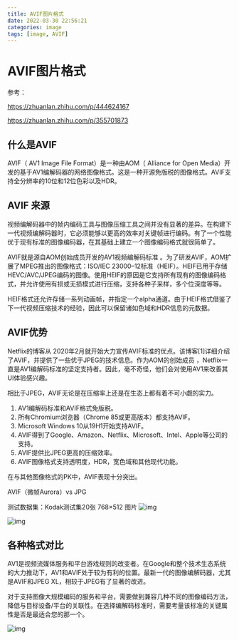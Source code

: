 ```yaml
---
title: AVIF图片格式
date: 2022-03-30 22:56:21
categories: image
tags: [image, AVIF]
---
```

# AVIF图片格式

参考：

https://zhuanlan.zhihu.com/p/444624167

https://zhuanlan.zhihu.com/p/355701873



## 什么是AVIF

AVIF（ AV1 Image File Format）是一种由AOM（ Alliance for Open Media）开发的基于AV1编解码器的网络图像格式。这是一种开源免版税的图像格式。AVIF支持全分辨率的10位和12位色彩以及HDR。

## AVIF 来源
视频编解码器中的帧内编码工具与图像压缩工具之间并没有显著的差异。在构建下一代视频编解码器时，它必须能够以更高的效率对关键帧进行编码。有了一个性能优于现有标准的图像编码器，在其基础上建立一个图像编码格式就很简单了。

AVIF就是源自AOM创始成员开发的AV1视频编解码标准 。为了研发AVIF，AOM扩展了MPEG推出的图像格式：ISO/IEC 23000–12标准（HEIF）。HEIF已用于存储HEVC/AVC/JPEG编码的图像。使用HEIF的原因是它支持所有现有的图像编码格式，并允许使用有损或无损模式进行压缩，支持各种子采样，多个位深度等等。

HEIF格式还允许存储一系列动画帧，并指定一个alpha通道。由于HEIF格式借鉴了下一代视频压缩技术的经验，因此可以保留诸如色域和HDR信息的元数据。


## AVIF优势
Netflix的博客从 2020年2月就开始大力宣传AVIF标准的优点。该博客[1]详细介绍了AVIF，并提供了一些优于JPEG的技术信息。作为AOM的创始成员 ，Netflix一直是AV1编解码标准的坚定支持者。因此，毫不奇怪，他们会对使用AV1来改善其UI体验感兴趣。

相比于JPEG，AVIF无论是在压缩率上还是在生态上都有着不可小觑的实力。

1. AV1编解码标准和AVIF格式免版税。
2. 所有Chromium浏览器（Chrome 85或更高版本）都支持AVIF。
3. Microsoft Windows 10从19H1开始支持AVIF。
4. AVIF得到了Google、Amazon、Netflix、Microsoft、Intel、Apple等公司的支持。
5. AVIF提供比JPEG更高的压缩效率。
6. AVIF图像格式支持透明度，HDR，宽色域和其他现代功能。

在与其他图像格式的PK中，AVIF表现十分突出。

AVIF（微帧Aurora）vs JPG

测试数据集：Kodak测试集20张 768×512 图片
![img](https://pic1.zhimg.com/80/v2-1adde73a764e356fa387a9ad5c678bbc_1440w.jpg)

![img](https://pic2.zhimg.com/80/v2-35e716ebd1bb906433a8c521071bebcd_1440w.jpg)

## 各种格式对比
AV1是视频流媒体服务和平台游戏规则的改变者。在Google和整个技术生态系统的大力推动下，AV1和AVIF处于较为有利的位置。最新一代的图像编解码器，尤其是AVIF和JPEG XL，相较于JPEG有了显著的改进。

对于支持图像大规模编码的服务和平台，需要做到兼容几种不同的图像编码方法，降低与目标设备/平台的关联性。在选择编解码标准时，需要考量该标准的关键属性是否是最适合您的那一个。

![img](https://pic2.zhimg.com/80/v2-65e7bfe6c16a6f94e8a06cfd3f2c6379_1440w.jpg)

